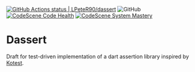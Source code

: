 [![GitHub Actions status | LPeteR90/dassert](https://github.com/LPeteR90/dassert/workflows/Build/badge.svg)](https://github.com/LPeteR90/dassert/actions?workflow=Build)
![GitHub](https://img.shields.io/github/license/LPeteR90/dassert)
[![CodeScene Code Health](https://codescene.io/projects/16094/status-badges/code-health)](https://codescene.io/projects/16094)
[![CodeScene System Mastery](https://codescene.io/projects/16094/status-badges/system-mastery)](https://codescene.io/projects/16094)

# Dassert

Draft for test-driven implementation of a dart assertion library inspired
by [Kotest](https://kotest.io/docs/assertions/core-matchers.html). 
